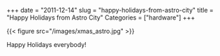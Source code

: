 +++
date = "2011-12-14"
slug = "happy-holidays-from-astro-city"
title = "Happy Holidays from Astro City"
Categories = ["hardware"]
+++

{{< figure src="/images/xmas_astro.jpg" >}}

Happy Holidays everybody!
